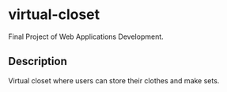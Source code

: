 # virtual-closet

Final Project of Web Applications Development.

## Description
Virtual closet where users can store their clothes and make sets.